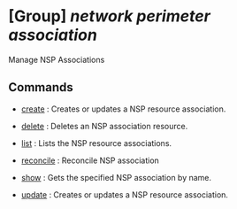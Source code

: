 # [Group] _network perimeter association_

Manage NSP Associations

## Commands

- [create](/Commands/network/perimeter/association/_create.md)
: Creates or updates a NSP resource association.

- [delete](/Commands/network/perimeter/association/_delete.md)
: Deletes an NSP association resource.

- [list](/Commands/network/perimeter/association/_list.md)
: Lists the NSP resource associations.

- [reconcile](/Commands/network/perimeter/association/_reconcile.md)
: Reconcile NSP association

- [show](/Commands/network/perimeter/association/_show.md)
: Gets the specified NSP association by name.

- [update](/Commands/network/perimeter/association/_update.md)
: Creates or updates a NSP resource association.
